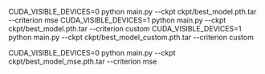  CUDA_VISIBLE_DEVICES=0 python main.py --ckpt ckpt/best_model.pth.tar --criterion mse
 CUDA_VISIBLE_DEVICES=1 python main.py --ckpt ckpt/best_model.pth.tar --criterion custom
 CUDA_VISIBLE_DEVICES=1 python main.py --ckpt ckpt/best_model_custom.pth.tar --criterion custom

 CUDA_VISIBLE_DEVICES=0 python main.py --ckpt ckpt/best_model_mse.pth.tar --criterion mse
